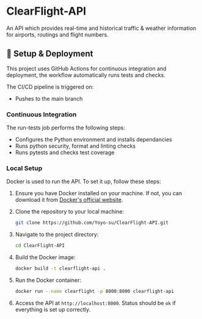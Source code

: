 # ClearFlight-API
An API which provides real-time and historical traffic & weather information for airports, routings and flight numbers.



## 🚀 Setup & Deployment

This project uses GitHub Actions for continuous integration and deployment, the workflow automatically runs tests and checks. 

The CI/CD pipeline is triggered on:
  - Pushes to the main branch

### Continuous Integration  
The run-tests job performs the following steps:

 - Configures the Python environment and installs dependancies
 - Runs python security, format and linting checks
 - Runs pytests and checks test coverage

### Local Setup
Docker is used to run the API. To set it up, follow these steps:

1. Ensure you have Docker installed on your machine. If not, you can download it from [Docker's official website](https://www.docker.com/get-started).

2. Clone the repository to your local machine:
   ```bash
   git clone https://github.com/Yoyo-su/ClearFlight-API.git
   ```

3. Navigate to the project directory:
   ```bash
   cd ClearFlight-API
   ```

4. Build the Docker image:
   ```bash
   docker build -t clearflight-api .
   ```

5. Run the Docker container:
   ```bash
   docker run --name clearflight -p 8000:8000 clearflight-api
   ```

6. Access the API at `http://localhost:8000`. Status should be `ok` if everything is set up correctly.

